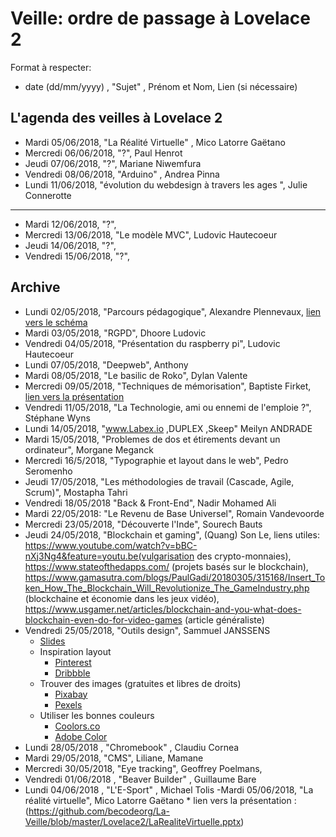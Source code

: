 

# Veille: ordre de passage à Lovelace 2

Format à respecter:
- date (dd/mm/yyyy) , "Sujet" ,  Prénom et Nom, Lien (si nécessaire)

## L'agenda des veilles à Lovelace 2

- Mardi 05/06/2018, "La Réalité Virtuelle" , Mico Latorre Gaëtano
- Mercredi 06/06/2018, "?", Paul Henrot
- Jeudi 07/06/2018, "?", Mariane Niwemfura
- Vendredi 08/06/2018, "Arduino" ,  Andrea Pinna
- Lundi 11/06/2018, "évolution du webdesign à travers les ages ", Julie Connerotte
----
- Mardi 12/06/2018, "?",
- Mercredi 13/06/2018, "Le modèle MVC", Ludovic Hautecoeur
- Jeudi 14/06/2018, "?",
- Vendredi 15/06/2018, "?",

## Archive

- Lundi 02/05/2018, "Parcours pédagogique", Alexandre Plennevaux, [lien vers le schéma](https://docs.google.com/drawings/d/1kKAMz1jTaK0-8Glg136j3T1C3kCKaq-gFEju1FxsVCs/edit)
- Mardi 03/05/2018, "RGPD", Dhoore Ludovic
- Vendredi 04/05/2018, "Présentation du raspberry pi", Ludovic Hautecoeur
- Lundi 07/05/2018, "Deepweb", Anthony
- Mardi 08/05/2018, "Le basilic de Roko", Dylan Valente
- Mercredi 09/05/2018, "Techniques de mémorisation", Baptiste Firket, [lien vers la présentation](https://docs.google.com/presentation/d/1IBUa3e8FoCPNhhMFmR5gqcVergmK1hFKw6SOxOFvOf0/edit)
- Vendredi 11/05/2018, "La Technologie, ami ou ennemi de l'emploie ?", Stéphane Wyns
- Lundi 14/05/2018, "www.Labex.io ,DUPLEX ,Skeep" Meilyn ANDRADE
- Mardi 15/05/2018, "Problemes de dos et étirements devant un ordinateur", Morgane Meganck
- Mercredi 16/5/2018, "Typographie et layout dans le web", Pedro Seromenho
- Jeudi 17/05/2018, "Les méthodologies de travail (Cascade, Agile, Scrum)", Mostapha Tahri
- Vendredi 18/05/2018  "Back & Front-End", Nadir Mohamed Ali
- Mardi 22/05/2018: "Le Revenu de Base Universel", Romain Vandevoorde
- Mercredi 23/05/2018, "Découverte l'Inde", Sourech Bauts
- Jeudi 24/05/2018, "Blockchain et gaming", (Quang) Son Le, liens utiles: https://www.youtube.com/watch?v=bBC-nXj3Ng4&feature=youtu.be(vulgarisation des crypto-monnaies), https://www.stateofthedapps.com/ (projets basés sur le blockchain), https://www.gamasutra.com/blogs/PaulGadi/20180305/315168/Insert_Token_How_The_Blockchain_Will_Revolutionize_The_GameIndustry.php (blockchaine et économie dans les jeux vidéo), https://www.usgamer.net/articles/blockchain-and-you-what-does-blockchain-even-do-for-video-games (article généraliste)
- Vendredi 25/05/2018, "Outils design", Sammuel JANSSENS
	- [Slides](https://docs.google.com/presentation/u/2/d/1J-XPoF-dSrt5EgsjQINcoM78wmsUKWhbCd327wScQos/edit?ouid=100446203648814916150&usp=slides_home&ths=true)
	- Inspiration layout
		- [Pinterest](http://Pinterest.com)
		- [Dribbble](https://dribbble.com)
	- Trouver des images (gratuites et libres de droits)
		- [Pixabay](https://pixabay.com/fr/)
		- [Pexels](https://www.pexels.com/)
	- Utiliser les bonnes couleurs
		- [Coolors.co](Coolors.co)
		- [Adobe Color](https://color.adobe.com/create/color-wheel/)
- Lundi 28/05/2018 , "Chromebook" , Claudiu Cornea
- Mardi 29/05/2018, "CMS", Liliane, Mamane
- Mercredi 30/05/2018, "Eye tracking", Geoffrey Poelmans,
- Vendredi 01/06/2018 , "Beaver Builder" ,  Guillaume Bare
- Lundi 04/06/2018 , "L'E-Sport" ,  Michael Tolis
-Mardi 05/06/2018, "La réalité virtuelle", Mico Latorre Gaëtano
       * lien vers la présentation : (https://github.com/becodeorg/La-Veille/blob/master/Lovelace2/LaRealiteVirtuelle.pptx)
